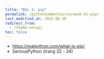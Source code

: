 ```yaml
---
title: "Bài 3. pip"
permalink: /pythonSummerCourse/week-01-pip/
last_modified_at: 2022-06-30
redirect_from:
  - /theme-setup/
toc: false
---
```


- https://realpython.com/what-is-pip/
- SeriousPython (trang 32 - 34)
